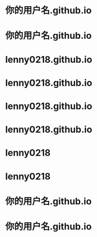 # 你的用户名.github.io
# 你的用户名.github.io
# lenny0218.github.io
# lenny0218.github.io
# lenny0218.github.io
# lenny0218.github.io
# lenny0218
# lenny0218
# 你的用户名.github.io
# 你的用户名.github.io

